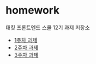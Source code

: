 # homework

태킷 프론트엔드 스쿨 12기 과제 저장소

- [1주차 과제](https://github.com/wnsrl7250/homework/blob/main/md/about-me.md)
- [2주차 과제](https://github.com/wnsrl7250/homework/blob/main/md/avatars.md)
- [3주차 과제](https://github.com/wnsrl7250/homework/blob/main/md/login.md)
